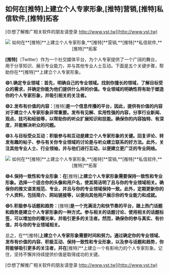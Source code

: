 ## **如何在**[推特]**上建立个人专家形象,**[推特]**营销,**[推特]**私信软件,**[推特]**拓客**

[😍想了解推广相关软件的朋友请登录 http://www.vst.tw](http://www.vst.tw)

 <center><img src="https://vst.tw/MP4/tuiguang/png/8.png" alt="如何在**[推特]**上建立个人专家形象,**[推特]**营销,**[推特]**私信软件,**[推特]**拓客"></center>

**[推特]**（Twitter）作为一个社交媒体平台，为个人专家提供了一个广阔的舞台，用于分享知识、展示专业能力，并与其他专业人士互动。下面是五个关键步骤，帮助你在**[推特]**上建立个人专家形象。

**😄1.确定专业领域：首先，明确自己的专业领域。找到你擅长的领域，了解目标受众的需求，并确定你能为他们提供什么样的价值。专业领域的明确性将有助于塑造你的个人专家形象，并吸引相关的关注者。**

**😄2.发布有价值的内容：**[推特]**是一个信息传播的平台，因此，提供有价值的内容对于建立个人专家形象非常重要。发布有见解、实用性强的内容，分享行业新闻、观点、技巧和经验等，以帮助你的听众扩展知识和技能。确保你的内容独特、有深度，并能解决听众的问题。**

**😄3.与目标受众互动：积极参与和互动是建立个人专家形象的关键。回复评论、转发有趣的帖子、参与有关你专业领域的讨论是与听众建立联系的好方法。此外，关注其他专业人士、行业领袖，并与他们进行互动，以便建立更广泛的专业网络。**

 <center><img src="https://vst.tw/MP4/tuiguang/png/1.png" alt="如何在**[推特]**上建立个人专家形象,**[推特]**营销,**[推特]**私信软件,**[推特]**拓客"></center>

**😄4.保持一致性和专业形象：在**[推特]**上建立个人专家形象需要保持一致性和专业形象。选择一个适合你的头像和用户名，使其简洁明了且与你的专业领域相关。确保你的推文语言规范、专业，并且与你的专业领域保持一致。此外，定期更新你的个人资料，包括简介、网站链接等，以便向其他用户展示你的专业能力和成就。**

**😄5.积极参与话题和趋势：**[推特]**是一个充满活力和快节奏的平台，跟上热门话题和趋势是建立个人专家形象的一种方式。参与相关的话题讨论、使用相关的话题标签，可以增加你的曝光率，并吸引更多的关注者。然而，确保你的参与真实、有价值，并与你的专业领域相关。**

总之，在**[推特]**上建立个人专家形象需要时间和努力。通过确定你的专业领域、发布有价值的内容、积极互动、保持一致性和专业形象，以及参与话题和趋势，你将能够吸引更多的关注者，并在**[推特]**上建立一个有影响力的个人专家形象。记住，坚持不懈并持续提供价值是取得成功的关键。

[😍想了解推广相关软件的朋友请登录 http://www.vst.tw](http://www.vst.tw)



